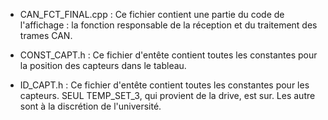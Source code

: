

* CAN_FCT_FINAL.cpp : Ce fichier contient une partie du code de l'affichage : la fonction responsable de la réception et du traitement des trames CAN.

* CONST_CAPT.h : Ce fichier d'entête contient toutes les constantes pour la position des capteurs dans le tableau. 

* ID_CAPT.h : Ce fichier d'entête contient toutes les constantes pour les capteurs. SEUL TEMP_SET_3, qui provient de la drive, est sur. Les autre sont à la discrétion de l'université.


